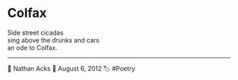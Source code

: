 # Colfax

Side street cicadas  
sing above the drunks and cars  
an ode to Colfax.

- - - -

👤 Nathan Acks
📅 August 6, 2012
🏷️ #Poetry 
